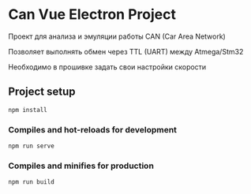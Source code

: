 # Сan Vue Electron Project

Проект для анализа и эмуляции работы CAN
(Car Area Network)

Позволяет выполнять обмен через TTL (UART) между Atmega/Stm32

Необходимо в прошивке задать свои настройки скорости

## Project setup
```
npm install
```

### Compiles and hot-reloads for development
```
npm run serve
```

### Compiles and minifies for production
```
npm run build
```
